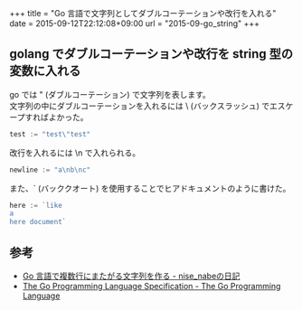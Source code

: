 +++
title = "Go 言語で文字列としてダブルコーテーションや改行を入れる"
date = 2015-09-12T22:12:08+09:00
url = "2015-09-go_string"
+++

## golang でダブルコーテーションや改行を string 型の変数に入れる


go では " (ダブルコーテーション) で文字列を表します。  
文字列の中にダブルコーテーションを入れるには \ (バックスラッシュ) でエスケープすればよかった。

```go
test := "test\"test"
```

改行を入れるには \n で入れられる。

```go
newline := "a\nb\nc"
```

また、` (バッククオート) を使用することでヒアドキュメントのように書けた。

```go
here := `like
a
here document`
```

## 参考


- [Go 言語で複数行にまたがる文字列を作る - nise_nabeの日記](http://nisenabe.hatenablog.com/entry/2013/06/09/155207)
- [The Go Programming Language Specification - The Go Programming Language](http://golang.org/ref/spec#String_literals)
